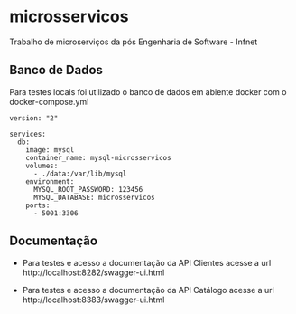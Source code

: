 # microsservicos
Trabalho de microserviços da pós Engenharia de Software - Infnet

## Banco de Dados

Para testes locais foi utilizado o banco de dados em abiente docker com o docker-compose.yml

~~~
version: "2"

services:
  db:
    image: mysql
    container_name: mysql-microsservicos
    volumes:
      - ./data:/var/lib/mysql
    environment:
      MYSQL_ROOT_PASSWORD: 123456
      MYSQL_DATABASE: microsservicos
    ports:
      - 5001:3306
~~~



## Documentação

- Para testes e acesso a documentação da API Clientes acesse a url http://localhost:8282/swagger-ui.html

- Para testes e acesso a documentação da API Catálogo acesse a url http://localhost:8383/swagger-ui.html


